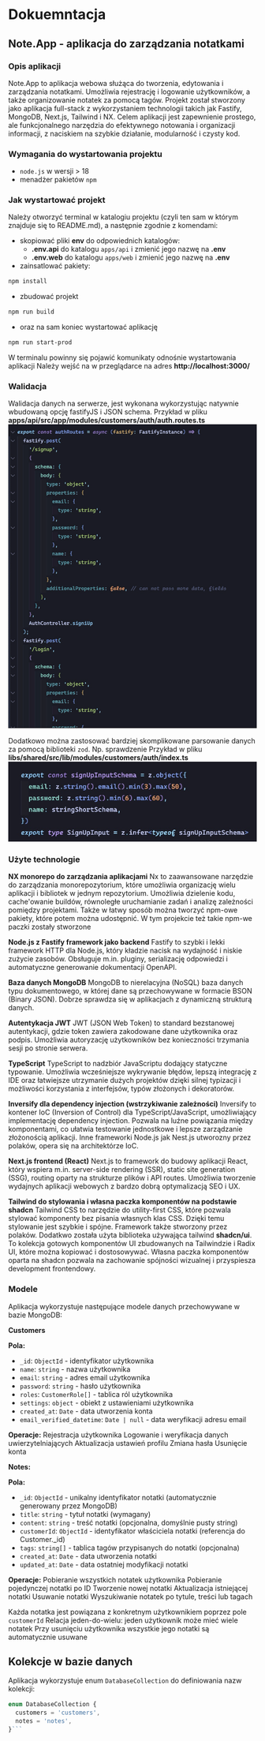 # Dokuemntacja

## Note.App - aplikacja do zarządzania notatkami

### Opis aplikacji
Note.App to aplikacja webowa służąca do tworzenia, edytowania i zarządzania notatkami. Umożliwia rejestrację i logowanie użytkowników, a także organizowanie notatek za pomocą tagów. Projekt został stworzony jako aplikacja full-stack z wykorzystaniem technologii takich jak Fastify, MongoDB, Next.js, Tailwind i NX. Celem aplikacji jest zapewnienie prostego, ale funkcjonalnego narzędzia do efektywnego notowania i organizacji informacji, z naciskiem na szybkie działanie, modularność i czysty kod.

### Wymagania do wystartowania projektu
- `node.js` w wersji > 18
- menadżer pakietów `npm`

### Jak wystartować projekt
Należy otworzyć terminal w katalogiu projektu (czyli ten sam w którym znajduje się to README.md), a następnie zgodnie z komendami:
- skopiować pliki **env** do odpowiednich katalogów:
  - **.env.api** do katalogu `apps/api` i zmienić jego nazwę na **.env**
  - **.env.web** do katalogu `apps/web` i zmienić jego nazwę na **.env**
- zainsatlować pakiety:
```sh
npm install
```
- zbudować projekt
```sh
npm run build
```
- oraz na sam koniec wystartować aplikację
```sh
npm run start-prod
```
W terminalu powinny się pojawić komunikaty odnośnie wystartowania aplikacji
Należy wejść na w przeglądarce na adres **http://localhost:3000/**

### Walidacja
Walidacja danych na serwerze, jest wykonana wykorzystując natywnie wbudowaną opcję fastifyJS i JSON schema.
Przykład w pliku **apps/api/src/app/modules/customers/auth/auth.routes.ts**
![Użycie walidacji za pomocą JSON Schema](docs/json-schema.png)

Dodatkowo można zastosować bardziej skomplikowane parsowanie danych za pomocą biblioteki `zod`.
Np. sprawdzenie
Przykład w pliku **libs/shared/src/lib/modules/customers/auth/index.ts**
![Użycie walidacji za pomocą zod](docs/zod-schema.png)

### Użyte technologie
**NX monorepo do zarządzania aplikacjami**
Nx to zaawansowane narzędzie do zarządzania monorepozytorium, które umożliwia organizację wielu aplikacji i bibliotek w jednym repozytorium.
Umożliwia dzielenie kodu, cache'owanie buildów, równoległe uruchamianie zadań i analizę zależności pomiędzy projektami.
Także w łatwy sposób można tworzyć npm-owe pakiety, które potem można udostępnić. W tym projekcie też takie npm-we paczki zostały stworzone

**Node.js z Fastify framework jako backend**
Fastify to szybki i lekki framework HTTP dla Node.js, który kładzie nacisk na wydajność i niskie zużycie zasobów.
Obsługuje m.in. pluginy, serializację odpowiedzi i automatyczne generowanie dokumentacji OpenAPI.

**Baza danych MongoDB**
MongoDB to nierelacyjna (NoSQL) baza danych typu dokumentowego, w której dane są przechowywane w formacie BSON (Binary JSON).
Dobrze sprawdza się w aplikacjach z dynamiczną strukturą danych.

**Autentykacja JWT**
JWT (JSON Web Token) to standard bezstanowej autentykacji, gdzie token zawiera zakodowane dane użytkownika oraz podpis.
Umożliwia autoryzację użytkowników bez konieczności trzymania sesji po stronie serwera.

**TypeScript**
TypeScript to nadzbiór JavaScriptu dodający statyczne typowanie.
Umożliwia wcześniejsze wykrywanie błędów, lepszą integrację z IDE oraz łatwiejsze utrzymanie dużych projektów dzięki
silnej typizacji i możliwości korzystania z interfejsów, typów złożonych i dekoratorów.

**Inversify dla dependency injection (wstrzykiwanie zależności)**
Inversify to kontener IoC (Inversion of Control) dla TypeScript/JavaScript, umożliwiający implementację dependency injection.
Pozwala na luźne powiązania między komponentami, co ułatwia testowanie jednostkowe i lepsze zarządzanie złożonością aplikacji.
Inne frameworki Node.js jak Nest.js utworozny przez polaków, opera się na architektórze IoC.

**Next.js frontend (React)**
Next.js to framework do budowy aplikacji React, który wspiera m.in. server-side rendering (SSR), static site generation (SSG),
routing oparty na strukturze plików i API routes.
Umożliwia tworzenie wydajnych aplikacji webowych z bardzo dobrą optymalizacją SEO i UX.

**Tailwind do stylowania i własna paczka komponentów na podstawie shadcn**
Tailwind CSS to narzędzie do utility-first CSS, które pozwala stylować komponenty bez pisania własnych klas CSS.
Dzięki temu stylowanie jest szybkie i spójne.
Framework także stworzony przez polaków.
Dodatkwo została użyta biblioteka używająca tailwind **shadcn/ui**. To kolekcja gotowych komponentów UI zbudowanych na Tailwindzie i Radix UI,
które można kopiować i dostosowywać.
Własna paczka komponentów oparta na shadcn pozwala na zachowanie spójności wizualnej i przyspiesza development frontendowy.

### Modele

Aplikacja wykorzystuje następujące modele danych przechowywane w bazie MongoDB:

**Customers**

**Pola:**
- `_id`: `ObjectId` - identyfikator użytkownika
- `name`: `string` - nazwa użytkownika 
- `email`: `string` - adres email użytkownika
- `password`: `string` - hasło użytkownika
- `roles`: `CustomerRole[]` - tablica ról użytkownika
- `settings`: `object` - obiekt z ustawieniami użytkownika 
- `created_at`: `Date` - data utworzenia konta
- `email_verified_datetime`: `Date | null` - data weryfikacji adresu email 


**Operacje:**
Rejestracja użytkownika
Logowanie i weryfikacja danych uwierzytelniających
Aktualizacja ustawień profilu
Zmiana hasła
Usunięcie konta 


**Notes:**

**Pola:**
- `_id`: `ObjectId` - unikalny identyfikator notatki (automatycznie generowany przez MongoDB)
- `title`: `string` - tytuł notatki (wymagany)
- `content`: `string` - treść notatki (opcjonalna, domyślnie pusty string)
- `customerId`: `ObjectId` - identyfikator właściciela notatki (referencja do Customer._id)
- `tags`: `string[]` - tablica tagów przypisanych do notatki (opcjonalna)
- `created_at`: `Date` - data utworzenia notatki
- `updated_at`: `Date` - data ostatniej modyfikacji notatki


**Operacje:**
Pobieranie wszystkich notatek użytkownika
Pobieranie pojedynczej notatki po ID
Tworzenie nowej notatki
Aktualizacja istniejącej notatki
Usuwanie notatki
Wyszukiwanie notatek po tytule, treści lub tagach



Każda notatka jest powiązana z konkretnym użytkownikiem poprzez pole `customerId`
Relacja jeden-do-wielu: jeden użytkownik może mieć wiele notatek
Przy usunięciu użytkownika wszystkie jego notatki są automatycznie usuwane

## Kolekcje w bazie danych

Aplikacja wykorzystuje enum `DatabaseCollection` do definiowania nazw kolekcji:

```typescript
enum DatabaseCollection {
  customers = 'customers',
  notes = 'notes',
}```